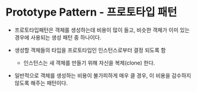 # Prototype Pattern - 프로토타입 패턴

- 프로토타입패턴은 객체를 생성하는데 비용이 많이 들고, 비슷한 객체가 이미 있는 경우에 사용되는 생성 패턴 중 하나이다.

- 생성할 객체들의 타입을 프로토타입인 인스턴스로부터 결정 되도록 함
  - 인스턴스는 새 객체를 만들기 위해 자신을 복제(clone) 한다.
  
- 일반적으로 객체를 생성하는 비용이 불가피하게 매우 클 경우, 이 비용을 감수하지 않도록 해주는 패턴이다.